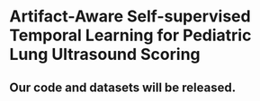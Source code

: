 # Artifact-Aware Self-supervised Temporal Learning for Pediatric Lung Ultrasound Scoring
## Our code and datasets will be released.
